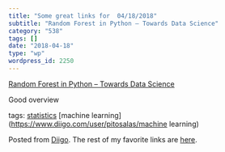 ```yaml
---
title: "Some great links for  04/18/2018"
subtitle: "Random Forest in Python – Towards Data Science"
category: "538"
tags: []
date: "2018-04-18"
type: "wp"
wordpress_id: 2250
---
```

[Random Forest in Python – Towards Data Science](https://towardsdatascience.com/random-forest-in-python-24d0893d51c0?source=userActivityShare-d383785221d0-1523968977) 

Good overview

 tags: [statistics](https://www.diigo.com/user/pitosalas/statistics) [machine learning](https://www.diigo.com/user/pitosalas/machine learning)

Posted from [Diigo](https://www.diigo.com). The rest of my favorite links are [here](https://www.diigo.com/user/pitosalas).
